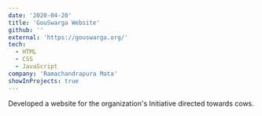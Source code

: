 ```yaml
---
date: '2020-04-20'
title: 'GouSwarga Website'
github: ''
external: 'https://gouswarga.org/'
tech:
  - HTML
  - CSS
  - JavaScript
company: 'Ramachandrapura Mata'
showInProjects: true
---
```


Developed a website for the organization's Initiative directed towards cows.

